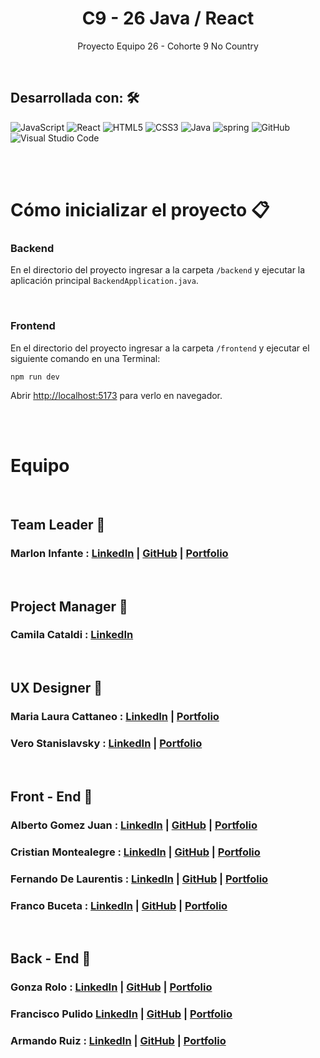 <h1 align = "center"> C9 - 26 Java / React </h1>
<p align = "center">Proyecto Equipo 26 - Cohorte 9 No Country</p>

<br/>

## Desarrollada con: 🛠️

![JavaScript](https://img.shields.io/badge/JavaScript-%23323330.svg?style=flat&logo=Javascript&logoColor=%23F7DF1E) ![React](https://img.shields.io/badge/React-%2320232a.svg?style=flat&logo=React&logoColor=%2361DAFB) <!--![Redux](https://img.shields.io/badge/Redux-%23593d88.svg?style=flat&logo=redux&logoColor=white) -->![HTML5](https://img.shields.io/badge/HTML5-%23E34F26.svg?style=flat&logo=HTML5&logoColor=white) ![CSS3](https://img.shields.io/badge/CSS3-%231572B6.svg?style=flat&logo=CSS3&logoColor=white) <!--![Sass](https://img.shields.io/badge/Sass-CC6699?style=flat&logo=sass&logoColor=white)--> ![Java](https://img.shields.io/badge/Java-ED8B00.svg?style=flat&logo=java&logoColor=white) ![spring](https://img.shields.io/badge/Spring%20Boot-6DB33F?style=flat&logo=spring&logoColor=white) <!--![PostgreSQL](https://img.shields.io/badge/PostgreSQL-316192?style=flat&logo=postgresql&logoColor=white)-->![GitHub](https://img.shields.io/badge/GitHub-%23121011.svg?style=flat&logo=github&logoColor=white) <!--![Heroku](https://img.shields.io/badge/heroku-%23430098.svg?style=flat&logo=Heroku&logoColor=white)--> ![Visual Studio Code](https://img.shields.io/badge/Visual%20Studio%20Code-0078d7.svg?style=flat&logo=VS-Code&logoColor=white)

<br/><br/>

# Cómo inicializar el proyecto 📋

### Backend

En el directorio del proyecto ingresar a la carpeta `/backend` y ejecutar la aplicación principal `BackendApplication.java`.

<br/>

### Frontend

En el directorio del proyecto ingresar a la carpeta `/frontend` y ejecutar el siguiente comando en una Terminal:

`npm run dev`

Abrir [http://localhost:5173](http://localhost:5173) para verlo en navegador.

<br/><br/>

# Equipo

</br>

## Team Leader 🚀

### Marlon Infante : [LinkedIn](#) | [GitHub](#) | [Portfolio](#)

</br>

## Project Manager 🚀

### Camila Cataldi : [LinkedIn](#)

</br>

## UX Designer 🎨

### Maria Laura Cattaneo : [LinkedIn](#) | [Portfolio](#)

### Vero Stanislavsky : [LinkedIn](#) | [Portfolio]()

<br/>

## Front - End 🚀

### Alberto Gomez Juan : [LinkedIn](https://www.linkedin.com/in/agomezjuan/) | [GitHub](https://github.com/agomezjuan) | [Portfolio]()

### Cristian Montealegre : [LinkedIn](#) | [GitHub](#) | [Portfolio]()

### Fernando De Laurentis : [LinkedIn](#) | [GitHub](#) | [Portfolio]()

### Franco Buceta : [LinkedIn](https://www.linkedin.com/in/francobuceta) | [GitHub](#) | [Portfolio]()

<br/>

## Back - End 🚀

### Gonza Rolo : [LinkedIn](#) | [GitHub](#) | [Portfolio]()

### Francisco Pulido [LinkedIn](https://www.linkedin.com/in/pulidodev/) | [GitHub](https://github.com/pulidodev) | [Portfolio]()

### Armando Ruiz : [LinkedIn](#) | [GitHub](#) | [Portfolio]()
